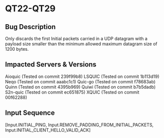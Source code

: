 # QT22-QT29

## Bug Description
Only discards the first Initial packets carried in a UDP datagram with a payload size smaller than the minimum allowed maximum datagram size of 1200 bytes.

## Impacted Servers & Versions
Aioquic (Tested on commit 239f99b8)
LSQUIC (Tested on commit 1b113d19)
Neqo (Tested on commit aaabc1c1)
Quic-go (Tested on commit f78683ab)
Quinn (Tested on commit 4395b969)
Quiwi (Tested on commit b7b5dadb)
S2n-quic (Tested on commit ec651875)
XQUIC (Tested on commit 00f62288)

## Input Sequence
[Input.INITIAL_PING, Input.REMOVE_PADDING_FROM_INITIAL_PACKETS, Input.INITIAL_CLIENT_HELLO_VALID_ACK]
